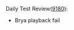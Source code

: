 Daily Test Review([9180](https://sof-ci.sh.intel.com/#/result/planresultdetail/9180)):

* Brya playback fail
